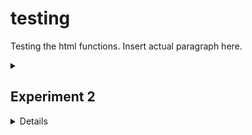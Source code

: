 <title>Tester</title>

<h1>testing</h1>
<body>
<p>Testing the html functions. Insert actual paragraph here.</p>
</body>

<details id=1>
<summary><h2>Experiment 2</h2></summary>
  <ul>
    <li>testing bullet 1</li>
    <li> testing bullet 2</li>
  </ul>
</details id=1>

<details id=2>
<h2>Smosh rebought Smosh</h2>
<h3>Yesterday, June 20th of 2023, Anthony Padilla and Ian Hecox rebought Smosh. 
  Moving forward the duo will create sketches together an bring back the best of the past to the present.
  <a href="http://youtube.com/Smosh">Smosh </a>
</h3>
